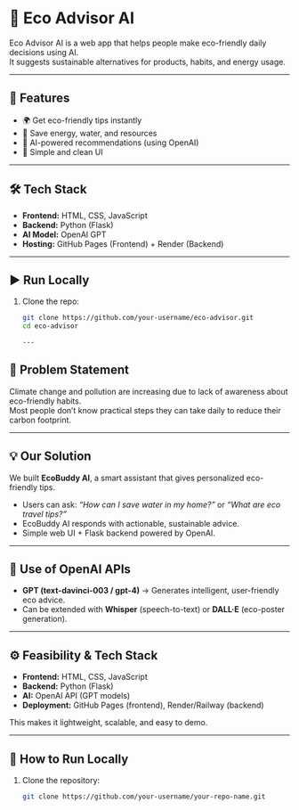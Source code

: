 # 🌱 Eco Advisor AI

Eco Advisor AI is a web app that helps people make eco-friendly daily decisions using AI.  
It suggests sustainable alternatives for products, habits, and energy usage.

---

## 🚀 Features
- 🌍 Get eco-friendly tips instantly  
- 🔋 Save energy, water, and resources  
- 🧠 AI-powered recommendations (using OpenAI)  
- 📱 Simple and clean UI  

---

## 🛠️ Tech Stack
- **Frontend:** HTML, CSS, JavaScript  
- **Backend:** Python (Flask)  
- **AI Model:** OpenAI GPT  
- **Hosting:** GitHub Pages (Frontend) + Render (Backend)  

---

## ▶️ Run Locally
1. Clone the repo:
   ```bash
   git clone https://github.com/your-username/eco-advisor.git
   cd eco-advisor

   ---

## 📝 Problem Statement
Climate change and pollution are increasing due to lack of awareness about eco-friendly habits.  
Most people don’t know practical steps they can take daily to reduce their carbon footprint.

---

## 💡 Our Solution
We built **EcoBuddy AI**, a smart assistant that gives personalized eco-friendly tips.  
- Users can ask: *“How can I save water in my home?”* or *“What are eco travel tips?”*  
- EcoBuddy AI responds with actionable, sustainable advice.  
- Simple web UI + Flask backend powered by OpenAI.

---

## 🤖 Use of OpenAI APIs
- **GPT (text-davinci-003 / gpt-4)** → Generates intelligent, user-friendly eco advice.  
- Can be extended with **Whisper** (speech-to-text) or **DALL·E** (eco-poster generation).

---

## ⚙️ Feasibility & Tech Stack
- **Frontend:** HTML, CSS, JavaScript  
- **Backend:** Python (Flask)  
- **AI:** OpenAI API (GPT models)  
- **Deployment:** GitHub Pages (frontend), Render/Railway (backend)  

This makes it lightweight, scalable, and easy to demo.

---

## 🚀 How to Run Locally
1. Clone the repository:
   ```bash
   git clone https://github.com/your-username/your-repo-name.git


